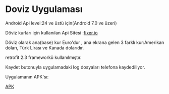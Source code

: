 # Doviz Uygulaması

Android Api level:24 ve üstü için(Android 7.0 ve üzeri)

Döviz kurları için kullanılan Api Sitesi :[fixer.io]( https://fixer.io/)

Döviz olarak ana(base) kur Euro'dur , ana ekrana gelen 3 farklı kur:Amerikan doları, Türk Lirası ve Kanada dolarıdır.

retrofit 2.3 frameworkü kullanılmıştır.

Kaydet butonuyla uygulamadaki log dosyaları telefona kaydediliyor.

Uygulamanın APK'sı:

[APK](https://github.com/UtkuGlsvn/Doviz/blob/eb491f49c7f8a953921e84af6a3db837ccf42de6/app/release/app-release.apk)
